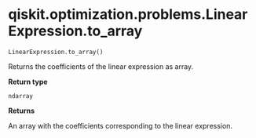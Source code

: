 # qiskit.optimization.problems.LinearExpression.to\_array

`LinearExpression.to_array()`

Returns the coefficients of the linear expression as array.

**Return type**

`ndarray`

**Returns**

An array with the coefficients corresponding to the linear expression.
